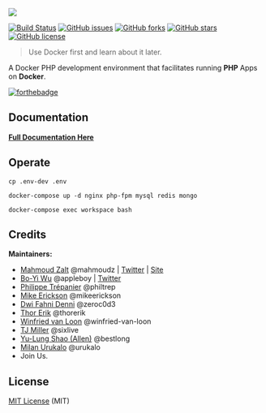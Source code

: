 ![](https://s19.postimg.org/jblfytw9f/laradock-logo.jpg)

[![Build Status](https://travis-ci.org/laradock/laradock.svg?branch=master)](https://travis-ci.org/laradock/laradock) [![GitHub issues](https://img.shields.io/github/issues/laradock/laradock.svg)](https://github.com/laradock/laradock/issues) [![GitHub forks](https://img.shields.io/github/forks/laradock/laradock.svg)](https://github.com/laradock/laradock/network) [![GitHub stars](https://img.shields.io/github/stars/laradock/laradock.svg)](https://github.com/laradock/laradock/stargazers) [![GitHub license](https://img.shields.io/badge/license-MIT-blue.svg)](https://raw.githubusercontent.com/laradock/laradock/master/LICENSE)

> Use Docker first and learn about it later.

A Docker PHP development environment that facilitates running **PHP** Apps on **Docker**.

[![forthebadge](http://forthebadge.com/images/badges/built-by-developers.svg)](http://zalt.me)

## Documentation

[**Full Documentation Here**](http://laradock.io)

## Operate

```
cp .env-dev .env

docker-compose up -d nginx php-fpm mysql redis mongo 

docker-compose exec workspace bash
```

## Credits

**Maintainers:**

- [Mahmoud Zalt](https://github.com/Mahmoudz) @mahmoudz | [Twitter](https://twitter.com/Mahmoud_Zalt) | [Site](http://zalt.me)
- [Bo-Yi Wu](https://github.com/appleboy) @appleboy | [Twitter](https://twitter.com/appleboy)
- [Philippe Trépanier](https://github.com/philtrep) @philtrep
- [Mike Erickson](https://github.com/mikeerickson) @mikeerickson
- [Dwi Fahni Denni](https://github.com/zeroc0d3) @zeroc0d3
- [Thor Erik](https://github.com/thorerik) @thorerik
- [Winfried van Loon](https://github.com/winfried-van-loon) @winfried-van-loon
- [TJ Miller](https://github.com/sixlive) @sixlive
- [Yu-Lung Shao (Allen)](https://github.com/bestlong) @bestlong
- [Milan Urukalo](https://github.com/urukalo) @urukalo
- Join Us.

## License

[MIT License](https://github.com/laradock/laradock/blob/master/LICENSE) (MIT)
